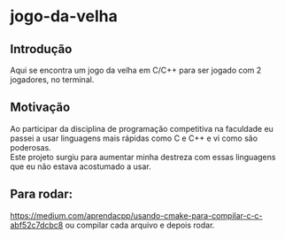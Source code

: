 # jogo-da-velha
## Introdução
Aqui se encontra um jogo da velha em C/C++ para ser jogado com 2 jogadores, no terminal.

## Motivação
Ao participar da disciplina de programação competitiva na faculdade eu passei a usar linguagens mais rápidas como C e C++ e vi como são poderosas.<br/>
Este projeto surgiu para aumentar minha destreza com essas linguagens que eu não estava acostumado a usar.

## Para rodar:
https://medium.com/aprendacpp/usando-cmake-para-compilar-c-c-abf52c7dcbc8
ou compilar cada arquivo e depois rodar.
